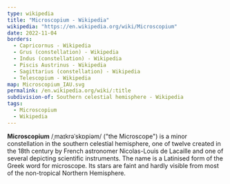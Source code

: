 ```yaml
---
type: wikipedia
title: "Microscopium - Wikipedia"
wikipedia: "https://en.wikipedia.org/wiki/Microscopium"
date: 2022-11-04
borders:
  - Capricornus - Wikipedia
  - Grus (constellation) - Wikipedia
  - Indus (constellation) - Wikipedia
  - Piscis Austrinus - Wikipedia
  - Sagittarius (constellation) - Wikipedia
  - Telescopium - Wikipedia
map: Microscopium_IAU.svg
permalink: /en.wikipedia.org/wiki/:title
subdivision-of: Southern celestial hemisphere - Wikipedia
tags:
  - Microscopium
  - Wikipedia
---
```

**Microscopium** /ˌmaɪkrəˈskɒpiəm/ ("the Microscope") is a minor constellation in the southern celestial hemisphere, one of twelve created in the 18th century by French astronomer Nicolas-Louis de Lacaille and one of several depicting scientific instruments. The name is a Latinised form of the Greek word for microscope. Its stars are faint and hardly visible from most of the non-tropical Northern Hemisphere.